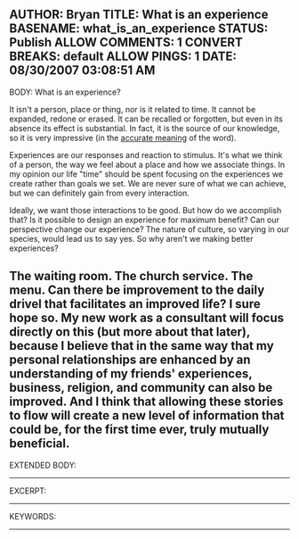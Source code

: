 AUTHOR: Bryan
TITLE: What is an experience
BASENAME: what_is_an_experience
STATUS: Publish
ALLOW COMMENTS: 1
CONVERT BREAKS: __default__
ALLOW PINGS: 1
DATE: 08/30/2007 03:08:51 AM
-----
BODY:
What is an experience?

It isn't a person, place or thing, nor is it related to time. It cannot be expanded, redone or erased. It can be recalled or forgotten, but even in its absence its effect is substantial. In fact, it is the source of our knowledge, so it is very impressive (in the <a href="http://ninjawords.com/impressive">accurate meaning</a> of the word).

Experiences are our responses and reaction to stimulus. It's what we think of a person, the way we feel about a place and how we associate things. In my opinion our life "time" should be spent focusing on the experiences we create rather than goals we set. We are never sure of what we can achieve, but we can definitely gain from every interaction.

Ideally, we want those interactions to be good. But how do we accomplish that? Is it possible to design an experience for maximum benefit? Can our perspective change our experience? The nature of culture, so varying in our species, would lead us to say yes. So why aren't we making better experiences?

The waiting room. The church service. The menu. Can there be improvement to the daily drivel that facilitates an improved life? I sure hope so. My new work as a consultant will focus directly on this (but more about that later), because I believe that in the same way that my personal relationships are enhanced by an understanding of my friends' experiences, business, religion, and community can also be improved. And I think that allowing these stories to flow will create a new level of information that could be, for the first time ever, truly mutually beneficial.
-----
EXTENDED BODY:

-----
EXCERPT:

-----
KEYWORDS:

-----


